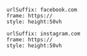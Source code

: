 
```custom-frames
urlSuffix: facebook.com
frame: https://
style: height:50vh
```

```custom-frames
urlSuffix: instagram.com
frame: https://
style: height:50vh
```
